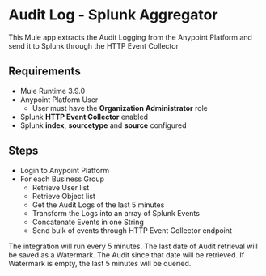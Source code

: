 # Audit Log - Splunk Aggregator

This Mule app extracts the Audit Logging from the Anypoint Platform and send it to Splunk through the HTTP Event Collector

## Requirements
* Mule Runtime 3.9.0
* Anypoint Platform User
  * User must have the **Organization Administrator** role
* Splunk **HTTP Event Collector** enabled
* Splunk **index**, **sourcetype** and **source** configured

## Steps

* Login to Anypoint Platform
* For each Business Group
  * Retrieve User list
  * Retrieve Object list
  * Get the Audit Logs of the last 5 minutes
  * Transform the Logs into an array of Splunk Events
  * Concatenate Events in one String
  * Send bulk of events through HTTP Event Collector endpoint

The integration will run every 5 minutes. The last date of Audit retrieval will be saved as a Watermark. The Audit since that date will be retrieved. If Watermark is empty, the last 5 minutes will be queried.
